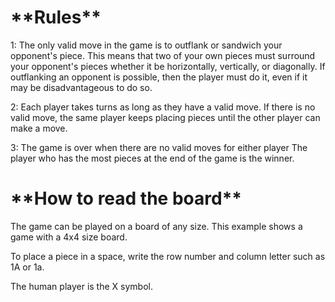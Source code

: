 <h1>**Rules**</h1>

1: The only valid move in the game is to outflank or sandwich your opponent's piece.
This means that two of your own pieces must surround your opponent's pieces whether it
be horizontally, vertically, or diagonally. If outflanking an opponent is possible,
then the player must do it, even if it may be disadvantageous to do so.

2: Each player takes turns as long as they have a valid move. If there is no valid move,
the same player keeps placing pieces until the other player can make a move.

3: The game is over when there are no valid moves for either player
The player who has the most pieces at the end of the game is the winner.



<h1>**How to read the board**</h1>

The game can be played on a board of any size. This example shows a game with
a 4x4 size board.

To place a piece in a space, write the row number and column letter such as 1A or 1a.

The human player is the X symbol.
